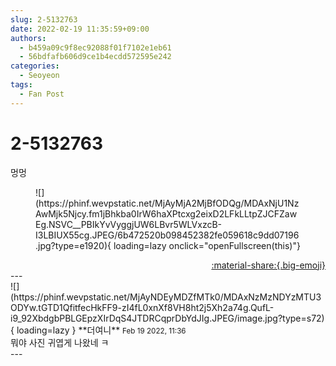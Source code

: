 ```yaml
---
slug: 2-5132763
date: 2022-02-19 11:35:59+09:00
authors:
  - b459a09c9f8ec92088f01f7102e1eb61
  - 56bdfafb606d9ce1b4ecdd572595e242
categories:
  - Seoyeon
tags:
  - Fan Post
---
```


# 2-5132763

<div class="post-container" markdown="1">
<div class="content-container md-sidebar__scrollwrap" markdown="1">

멍멍
<figure markdown="1">
![](https://phinf.wevpstatic.net/MjAyMjA2MjBfODQg/MDAxNjU1NzAwMjk5Njcy.fm1jBhkba0IrW6haXPtcxg2eixD2LFkLLtpZJCFZawEg.NSVC__PBIkYvVyggjUW6LBvr5WLVxzcB-I3LBIUX55cg.JPEG/6b472520b098452382fe059618c9dd07196.jpg?type=e1920){ loading=lazy onclick="openFullscreen(this)"}
</figure>


</div>
</div>

<div style="text-align: right;" markdown="1">
<a href="https://weverse.io/fromis9/fanpost/2-5132763" style="text-align: right;">:material-share:{.big-emoji}</a>
</div>
---

<div class="comments-container md-sidebar__scrollwrap" markdown="1">
<div class="comment" markdown="1">
<div class='id-container' markdown="1">
![](https://phinf.wevpstatic.net/MjAyNDEyMDZfMTk0/MDAxNzMzNDYzMTU3ODYw.tGTD1QfitfecHkFF9-zI4fL0xnXf8VH8ht2j5Xh2a74g.QufL-i9_92XbdgbPBLGEpzXIrDqS4JTDRCqprDbYdJIg.JPEG/image.jpg?type=s72){ loading=lazy }
**<span class="artist">더여니</span>** <small>Feb 19 2022, 11:36</small><br>
</div>
<div class='comment-body' markdown="1">
뭐야 사진 귀엽게 나왔네 ㅋ
</div>
</div>
</div>
---
